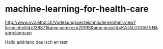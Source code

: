 # machine-learning-for-health-care
http://www.vvz.ethz.ch/Vorlesungsverzeichnis/lerneinheit.view?lerneinheitId=128871&amp;semkez=2019S&amp;ansicht=KATALOGDATEN&amp;lang=en

Hallo addriano das isch en test